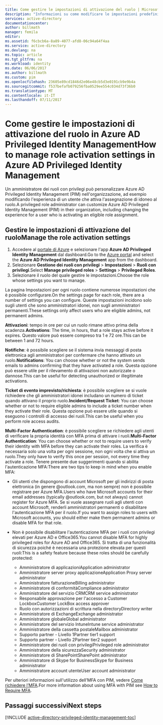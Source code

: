 ```yaml
---
title: Come gestire le impostazioni di attivazione del ruolo | Microsoft Docs
description: "Informazioni su come modificare le impostazioni predefinite per identità con privilegi con l'estensione Azure Active Directory Privileged Identity Management."
services: active-directory
documentationcenter: 
author: billmath
manager: femila
editor: 
ms.assetid: f6cbcb6a-8a89-4077-afd8-06c94a64f4aa
ms.service: active-directory
ms.devlang: na
ms.topic: article
ms.tgt_pltfrm: na
ms.workload: identity
ms.date: 06/06/2017
ms.author: billmath
ms.custom: pim
ms.openlocfilehash: 23605e89cd1846d2e06e48cb5d3e0191cb9e9b4a
ms.sourcegitcommit: f537befafb079256fba0529ee554c034d73f36b0
ms.translationtype: MT
ms.contentlocale: it-IT
ms.lasthandoff: 07/11/2017
---
```

# <a name="how-to-manage-role-activation-settings-in-azure-ad-privileged-identity-management"></a><span data-ttu-id="38056-103">Come gestire le impostazioni di attivazione del ruolo in Azure AD Privileged Identity Management</span><span class="sxs-lookup"><span data-stu-id="38056-103">How to manage role activation settings in Azure AD Privileged Identity Management</span></span>
<span data-ttu-id="38056-104">Un amministratore dei ruoli con privilegi può personalizzare Azure AD Privileged Identity Management (PIM) nell'organizzazione, ad esempio modificando l'esperienza di un utente che attiva l'assegnazione di idoneo al ruolo.</span><span class="sxs-lookup"><span data-stu-id="38056-104">A privileged role administrator can customize Azure AD Privileged Identity Management (PIM) in their organization, including changing the experience for a user who is activating an eligible role assignment.</span></span>

## <a name="manage-the-role-activation-settings"></a><span data-ttu-id="38056-105">Gestire le impostazioni di attivazione del ruolo</span><span class="sxs-lookup"><span data-stu-id="38056-105">Manage the role activation settings</span></span>
1. <span data-ttu-id="38056-106">Accedere al [portale di Azure](https://portal.azure.com) e selezionare l'app **Azure AD Privileged Identity Management** dal dashboard.</span><span class="sxs-lookup"><span data-stu-id="38056-106">Go to the [Azure portal](https://portal.azure.com) and select the **Azure AD Privileged Identity Management** app from the dashboard.</span></span>
2. <span data-ttu-id="38056-107">Selezionare **Gestione dei ruoli con privilegi** > **Impostazioni** > **Ruoli con privilegi**.</span><span class="sxs-lookup"><span data-stu-id="38056-107">Select **Manage privileged roles** > **Settings** > **Privileged Roles**.</span></span>
3. <span data-ttu-id="38056-108">Selezionare il ruolo del quale gestire le impostazioni.</span><span class="sxs-lookup"><span data-stu-id="38056-108">Choose the role whose settings you want to manage.</span></span>

<span data-ttu-id="38056-109">La pagina Impostazioni per ogni ruolo contiene numerose impostazioni che è possibile configurare.</span><span class="sxs-lookup"><span data-stu-id="38056-109">On the settings page for each role, there are a number of settings you can configure.</span></span> <span data-ttu-id="38056-110">Queste impostazioni incidono solo sugli utenti che sono amministratori idonei, non sugli amministratori permanenti.</span><span class="sxs-lookup"><span data-stu-id="38056-110">These settings only affect users who are eligible admins, not permanent admins.</span></span>

<span data-ttu-id="38056-111">**Attivazioni**: tempo in ore per cui un ruolo rimane attivo prima della scadenza.</span><span class="sxs-lookup"><span data-stu-id="38056-111">**Activations**: The time, in hours, that a role stays active before it expires.</span></span> <span data-ttu-id="38056-112">Questo valore può essere compreso tra 1 e 72 ore.</span><span class="sxs-lookup"><span data-stu-id="38056-112">This can be between 1 and 72 hours.</span></span>

<span data-ttu-id="38056-113">**Notifiche**: è possibile scegliere se il sistema invia messaggi di posta elettronica agli amministratori per confermare che hanno attivato un ruolo.</span><span class="sxs-lookup"><span data-stu-id="38056-113">**Notifications**: You can choose whether or not the system sends emails to admins confirming that they have activated a role.</span></span> <span data-ttu-id="38056-114">Questa opzione può essere utile per il rilevamento di attivazioni non autorizzate o dannose.</span><span class="sxs-lookup"><span data-stu-id="38056-114">This can be useful for detecting unauthorized or illegitimate activations.</span></span>

<span data-ttu-id="38056-115">**Ticket di evento imprevisto/richiesta**: è possibile scegliere se si vuole richiedere che gli amministratori idonei includano un numero di ticket quando attivano il proprio ruolo.</span><span class="sxs-lookup"><span data-stu-id="38056-115">**Incident/Request Ticket**: You can choose whether or not to require eligible admins to include a ticket number when they activate their role.</span></span> <span data-ttu-id="38056-116">Questa opzione può essere utile quando si eseguono i controlli di accesso dei ruoli.</span><span class="sxs-lookup"><span data-stu-id="38056-116">This can be useful when you perform role access audits.</span></span>

<span data-ttu-id="38056-117">**Multi-Factor Authentication**: è possibile scegliere se richiedere agli utenti di verificare la propria identità con MFA prima di attivare i ruoli.</span><span class="sxs-lookup"><span data-stu-id="38056-117">**Multi-Factor Authentication**: You can choose whether or not to require users to verify their identity with MFA before they can activate their roles.</span></span> <span data-ttu-id="38056-118">La verifica è necessaria solo una volta per ogni sessione, non ogni volta che si attiva un ruolo.</span><span class="sxs-lookup"><span data-stu-id="38056-118">They only have to verify this once per session, not every time they activate a role.</span></span> <span data-ttu-id="38056-119">Tenere presente due suggerimenti quando si abilita l'autenticazione MFA:</span><span class="sxs-lookup"><span data-stu-id="38056-119">There are two tips to keep in mind when you enable MFA:</span></span>

* <span data-ttu-id="38056-120">Gli utenti che dispongono di account Microsoft per gli indirizzi di posta elettronica (in genere @outlook.com, ma non sempre) non è possibile registrare per Azure MFA.</span><span class="sxs-lookup"><span data-stu-id="38056-120">Users who have Microsoft accounts for their email addresses (typically @outlook.com, but not always) cannot register for Azure MFA.</span></span> <span data-ttu-id="38056-121">Se si vuole assegnare ruoli agli utenti con account Microsoft, renderli amministratori permanenti o disabilitare l'autenticazione MFA per il ruolo.</span><span class="sxs-lookup"><span data-stu-id="38056-121">If you want to assign roles to users with Microsoft accounts, you should either make them permanent admins or disable MFA for that role.</span></span>
* <span data-ttu-id="38056-122">Non è possibile disabilitare l'autenticazione MFA per i ruoli con privilegi elevati per Azure AD e Office365.</span><span class="sxs-lookup"><span data-stu-id="38056-122">You cannot disable MFA for highly privileged roles for Azure AD and Office365.</span></span> <span data-ttu-id="38056-123">Si tratta di una funzionalità di sicurezza poiché è necessaria una protezione elevata per questi ruoli:</span><span class="sxs-lookup"><span data-stu-id="38056-123">This is a safety feature because these roles should be carefully protected:</span></span>  
  
  * <span data-ttu-id="38056-124">Amministratore di applicazioni</span><span class="sxs-lookup"><span data-stu-id="38056-124">Application administrator</span></span>
  * <span data-ttu-id="38056-125">Amministratore server proxy applicazione</span><span class="sxs-lookup"><span data-stu-id="38056-125">Application Proxy server administrator</span></span>
  * <span data-ttu-id="38056-126">Amministratore fatturazione</span><span class="sxs-lookup"><span data-stu-id="38056-126">Billing administrator</span></span>  
  * <span data-ttu-id="38056-127">Amministratore di conformità</span><span class="sxs-lookup"><span data-stu-id="38056-127">Compliance administrator</span></span>  
  * <span data-ttu-id="38056-128">Amministratore del servizio CRM</span><span class="sxs-lookup"><span data-stu-id="38056-128">CRM service administrator</span></span>
  * <span data-ttu-id="38056-129">Responsabile approvazione per l'accesso a Customer Lockbox</span><span class="sxs-lookup"><span data-stu-id="38056-129">Customer LockBox access approver</span></span>
  * <span data-ttu-id="38056-130">Ruolo con autorizzazioni di scrittura nella directory</span><span class="sxs-lookup"><span data-stu-id="38056-130">Directory writer</span></span>  
  * <span data-ttu-id="38056-131">Amministratore di Exchange</span><span class="sxs-lookup"><span data-stu-id="38056-131">Exchange administrator</span></span>  
  * <span data-ttu-id="38056-132">Amministratore globale</span><span class="sxs-lookup"><span data-stu-id="38056-132">Global administrator</span></span>
  * <span data-ttu-id="38056-133">Amministratore del servizio Intune</span><span class="sxs-lookup"><span data-stu-id="38056-133">Intune service administrator</span></span>
  * <span data-ttu-id="38056-134">Amministratore della cassetta postale</span><span class="sxs-lookup"><span data-stu-id="38056-134">Mailbox administrator</span></span>  
  * <span data-ttu-id="38056-135">Supporto partner - Livello 1</span><span class="sxs-lookup"><span data-stu-id="38056-135">Partner tier1 support</span></span>  
  * <span data-ttu-id="38056-136">Supporto partner - Livello 2</span><span class="sxs-lookup"><span data-stu-id="38056-136">Partner tier2 support</span></span>  
  * <span data-ttu-id="38056-137">Amministratore dei ruoli con privilegi</span><span class="sxs-lookup"><span data-stu-id="38056-137">Privileged role administrator</span></span>   
  * <span data-ttu-id="38056-138">Amministratore della sicurezza</span><span class="sxs-lookup"><span data-stu-id="38056-138">Security administrator</span></span>  
  * <span data-ttu-id="38056-139">Amministratore di SharePoint</span><span class="sxs-lookup"><span data-stu-id="38056-139">SharePoint administrator</span></span>  
  * <span data-ttu-id="38056-140">Amministratore di Skype for Business</span><span class="sxs-lookup"><span data-stu-id="38056-140">Skype for Business administrator</span></span>  
  * <span data-ttu-id="38056-141">Amministratore account utente</span><span class="sxs-lookup"><span data-stu-id="38056-141">User account administrator</span></span>  

<span data-ttu-id="38056-142">Per ulteriori informazioni sull'utilizzo dell’MFA con PIM, vedere [Come richiedere l’MFA](active-directory-privileged-identity-management-how-to-require-mfa.md).</span><span class="sxs-lookup"><span data-stu-id="38056-142">For more information about using MFA with PIM see [How to Require MFA](active-directory-privileged-identity-management-how-to-require-mfa.md).</span></span>

<!--PLACEHOLDER: Need an explanation of what the temporary Global Administrator setting is for.-->

<!--Every topic should have next steps and links to the next logical set of content to keep the customer engaged-->
## <a name="next-steps"></a><span data-ttu-id="38056-143">Passaggi successivi</span><span class="sxs-lookup"><span data-stu-id="38056-143">Next steps</span></span>
[!INCLUDE [active-directory-privileged-identity-management-toc](../../includes/active-directory-privileged-identity-management-toc.md)]

